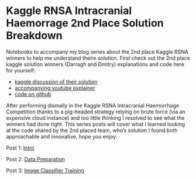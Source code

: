 # Kaggle RNSA Intracranial Haemorrage 2nd Place Solution Breakdown

Notebooks to accompany my blog series about the 2nd place Kaggle RSNA winners to help me understand theire solution. First check out the 2nd place kaggle solution winners (Darragh and Dmitry) explanations and code here for yourself:

- [kaggle discussion of their solution](https://www.kaggle.com/c/rsna-intracranial-hemorrhage-detection/discussion/117228)
- [accompanying youtube explainer](https://www.youtube.com/watch?t=&v=U7WjTtGSOKA)
- [code on github](https://github.com/darraghdog/rsna)


After performing dismally in the Kaggle RSNA Intracranial Haemorrhage Competition thanks to a pig-headed strategy 
relying on  brute force (via an expensive cloud instance) and too little thinking I resolved to see what the 
winners had done right. This series posts will cover what I learned looking at the code shared by the 2nd 
placed team, who’s solution I found both approachable and innovative, hope you enjoy.

Post 1: [Intro](https://www.ntentional.com/technical/2020/1/18/kaggle)

Post 2: [Data Preparation](https://www.ntentional.com/technical/2020/1/20/kaggle-rsna-2nd-place-data-prep)

Post 3: [Image Classifier Training](https://ntentional.com/technical/2020/1/24/kaggle-rsna-2nd-place-train-img-classifier)

